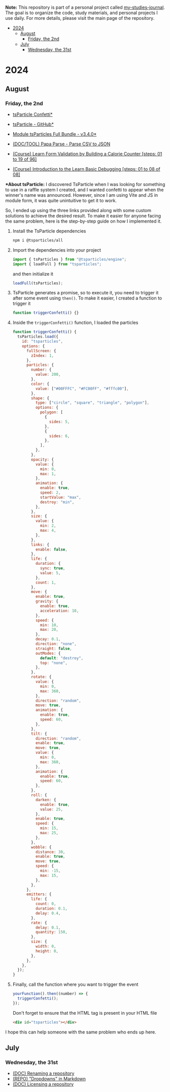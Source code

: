 **Note:** This repository is part of a personal project called [my-studies-journal](https://github.com/carloscsc/my-studies-journal). The goal is to organize the code, study materials, and personal projects I use daily. For more details, please visit the main page of the repository.

- [2024](#2024)
  - [August](#august)
    - [Friday, the 2nd](#friday-the-2nd)
  - [July](#july)
    - [Wednesday, the 31st](#wednesday-the-31st)

# 2024

## August

### Friday, the 2nd

- [tsParticle Confetti\*](https://confetti.js.org/#)
- [tsParticle - GitHub\*](https://github.com/tsparticles/tsparticles)
- [Module tsParticles Full Bundle - v3.4.0\*](https://particles.js.org/docs/modules/tsParticles_Full_Bundle.html)

- [(DOC/TOOL) Papa Parse - Parse CSV to JSON](https://www.papaparse.com/)

- [(Course) Learn Form Validation by Building a Calorie Counter [steps: 01 to 19 of 96]](https://www.freecodecamp.org/learn/javascript-algorithms-and-data-structures-v8/#learn-form-validation-by-building-a-calorie-counter)

- [(Course) Introduction to the Learn Basic Debugging [steps: 01 to 08 of 08]](https://www.freecodecamp.org/learn/javascript-algorithms-and-data-structures-v8/#learn-basic-debugging-by-building-a-random-background-color-changer)

**\*About tsParticle:**
I discovered TsParticle when I was looking for something to use in a raffle system I created, and I wanted confetti to appear when the winner's name was announced. However, since I am using Vite and JS in module form, it was quite unintuitive to get it to work.

So, I ended up using the three links provided along with some custom solutions to achieve the desired result. To make it easier for anyone facing the same problem, here is the step-by-step guide on how I implemented it.

1. Install the TsParticle dependencies

   ```sh
   npm i @tsparticles/all
   ```

2. Import the dependencies into your project

   ```js
   import { tsParticles } from "@tsparticles/engine";
   import { loadFull } from "tsparticles";
   ```

   and then initialize it

   ```js
   loadFull(tsParticles);
   ```

3. TsParticle generates a promise, so to execute it, you need to trigger it after some event using `then()`. To make it easier, I created a function to trigger it

   ```js
   function triggerConfetti() {}
   ```

4. Inside the `triggerConfetti()` function, I loaded the particles

   ```js
   function triggerConfetti() {
     tsParticles.load({
       id: "tsparticles",
       options: {
         fullScreen: {
           zIndex: 1,
         },
         particles: {
           number: {
             value: 200,
           },
           color: {
             value: ["#00FFFC", "#FC00FF", "#fffc00"],
           },
           shape: {
             type: ["circle", "square", "triangle", "polygon"],
             options: {
               polygon: [
                 {
                   sides: 5,
                 },
                 {
                   sides: 6,
                 },
               ],
             },
           },
           opacity: {
             value: {
               min: 0,
               max: 1,
             },
             animation: {
               enable: true,
               speed: 2,
               startValue: "max",
               destroy: "min",
             },
           },
           size: {
             value: {
               min: 2,
               max: 4,
             },
           },
           links: {
             enable: false,
           },
           life: {
             duration: {
               sync: true,
               value: 5,
             },
             count: 1,
           },
           move: {
             enable: true,
             gravity: {
               enable: true,
               acceleration: 10,
             },
             speed: {
               min: 10,
               max: 20,
             },
             decay: 0.1,
             direction: "none",
             straight: false,
             outModes: {
               default: "destroy",
               top: "none",
             },
           },
           rotate: {
             value: {
               min: 0,
               max: 360,
             },
             direction: "random",
             move: true,
             animation: {
               enable: true,
               speed: 60,
             },
           },
           tilt: {
             direction: "random",
             enable: true,
             move: true,
             value: {
               min: 0,
               max: 360,
             },
             animation: {
               enable: true,
               speed: 60,
             },
           },
           roll: {
             darken: {
               enable: true,
               value: 25,
             },
             enable: true,
             speed: {
               min: 15,
               max: 25,
             },
           },
           wobble: {
             distance: 30,
             enable: true,
             move: true,
             speed: {
               min: -15,
               max: 15,
             },
           },
         },
         emitters: {
           life: {
             count: 0,
             duration: 0.1,
             delay: 0.4,
           },
           rate: {
             delay: 0.1,
             quantity: 150,
           },
           size: {
             width: 0,
             height: 0,
           },
         },
       },
     });
   }
   ```

5. Finally, call the function where you want to trigger the event

   ```js
   yourFunction().then((number) => {
     triggerConfetti();
   });
   ```

   Don't forget to ensure that the HTML tag is present in your HTML file

   ```html
   <div id="tsparticles"></div>
   ```

I hope this can help someone with the same problem who ends up here.

## July

### Wednesday, the 31st

- [(DOC) Renaming a repository](https://docs.github.com/en/repositories/creating-and-managing-repositories/renaming-a-repository)
- [(REPO) "Dropdowns" in Markdown](https://gist.github.com/citrusui/07978f14b11adada364ff901e27c7f61)
- [(DOC) Licensing a repository](https://docs.github.com/en/repositories/managing-your-repositorys-settings-and-features/customizing-your-repository/licensing-a-repository)
